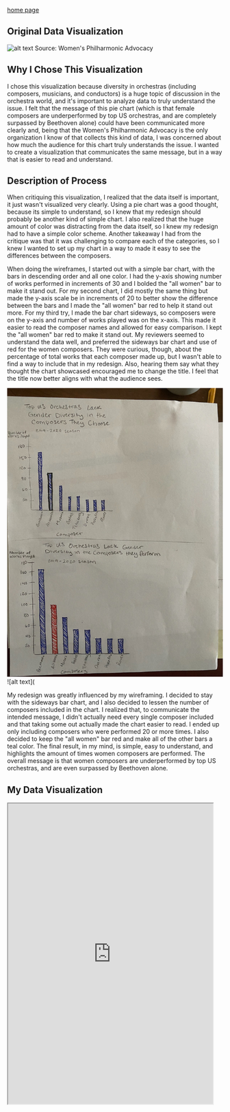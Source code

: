 [home page](/README.md)

## Original Data Visualization
![alt text](https://secureservercdn.net/198.71.233.179/qho.5c9.myftpupload.com/wp-content/uploads/2019/04/Performances-by-Composer_-2019-2020-Season-2.png "Original Data")
Source: Women's Philharmonic Advocacy

## Why I Chose This Visualization
I chose this visualization because diversity in orchestras (including composers, musicians, and conductors) is a huge topic of discussion in the orchestra world, and it's important to analyze data to truly understand the issue. I felt that the message of this pie chart (which is that female composers are underperformed by top US orchestras, and are completely surpassed by Beethoven alone) could have been communicated more clearly and, being that the Women's Philharmonic Advocacy is the only organization I know of that collects this kind of data, I was concerned about how much the audience for this chart truly understands the issue. I wanted to create a visualization that communicates the same message, but in a way that is easier to read and understand. 

## Description of Process
When critiquing this visualization, I realized that the data itself is important, it just wasn't visualized very clearly. Using a pie chart was a good thought, because its simple to understand, so I knew that my redesign should probably be another kind of simple chart. I also realized that the huge amount of color was distracting from the data itself, so I knew my redesign had to have a simple color scheme. Another takeaway I had from the critique was that it was challenging to compare each of the categories, so I knew I wanted to set up my chart in a way to made it easy to see the differences between the composers. 

When doing the wireframes, I started out with a simple bar chart, with the bars in descending order and all one color. I had the y-axis showing number of works performed in increments of 30 and I bolded the "all women" bar to make it stand out. For my second chart, I did mostly the same thing but made the y-axis scale be in increments of 20 to better show the difference between the bars and I made the "all women" bar red to help it stand out more. For my third try, I made the bar chart sideways, so composers were on the y-axis and number of works played was on the x-axis. This made it easier to read the composer names and allowed for easy comparison. I kept the "all women" bar red to make it stand out. My reviewers seemed to understand the data well, and preferred the sideways bar chart and use of red for the women composers. They were curious, though, about the percentage of total works that each composer made up, but I wasn't able to find a way to include that in my redesign. Also, hearing them say what they thought the chart showcased encouraged me to change the title. I feel that the title now better aligns with what the audience sees.

![alt text](https://github.com/emanking203/King-Emily-Portfolio/blob/master/IMG_0420.jpg "Wireframe 1")
![alt text](

My redesign was greatly influenced by my wireframing. I decided to stay with the sideways bar chart, and I also decided to lessen the number of composers included in the chart. I realized that, to communicate the intended message, I didn't actually need every single composer included and that taking some out actually made the chart easier to read. I ended up only including composers who were performed 20 or more times. I also decided to keep the "all women" bar red and make all of the other bars a teal color. The final result, in my mind, is simple, easy to understand, and highlights the amount of times women composers are performed. The overall message is that women composers are underperformed by top US orchestras, and are even surpassed by Beethoven alone.

## My Data Visualization

<iframe src="https://public.tableau.com/views/DataViz3Edited/DataViz3?%3AshowVizHome=no&%3Aembed=true#1:display_count=y&publish=yes&:origin=viz_share_link" width="95%" height="700"> </iframe>
